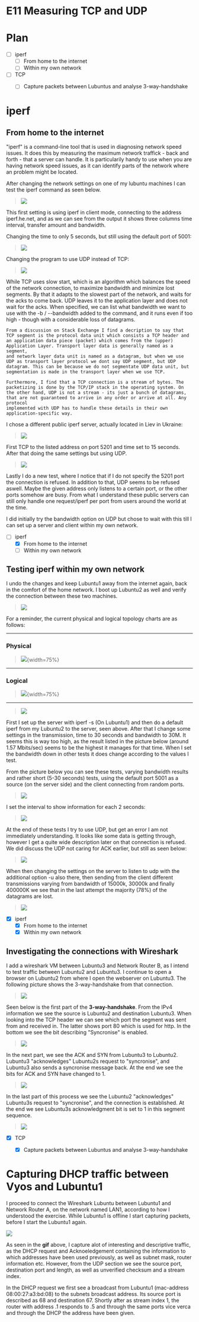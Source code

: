 # E11 Measuring TCP and UDP

# Plan

- [ ] iperf
	- [ ] From home to the internet
	- [ ] Within my own network

- [ ] TCP 
	- [ ] Capture packets between Lubuntus and analyse 3-way-handshake





# iperf

## From home to the internet

"iperf" is a command-line tool that is used in diagnosing network speed issues. It does this by measuring the maximum network traffick - back and forth - that a server can handle. It is particularily handy to use when you are having
network speed issues, as it can identify parts of the network where an problem might be located. 

After changing the network settings on one of my lubuntu machines I can test the iperf command as seen below.

>![](/documentation/E11/iperf1.png)

This first setting is using iperf in client mode, connecting to the address iperf.he.net,
and as we can see from the output it shows three columns time interval, transfer amount and bandwidth. 

Changing the time to only 5 seconds, but still using the default port of 5001:

>![](/documentation/E11/iperf4.png)

Changing the program to use UDP instead of TCP:

>![](/documentation/E11/iperf2.png)

While TCP uses slow start, which is an algorithm which balances the speed of the network connection, to maximize bandwidth and minimize lost segments. By that it adapts to the slowest part of the network, and waits for the acks to come back. UDP leaves it to the 
application layer and does not wait for the acks. When specified, we can list what bandwidth we want to use with the -b / --bandwidth added to the command, and it runs even if too high - though with a considerable loss of datagrams.

```
From a discussion on Stack Exchange I find a decription to say that TCP segment is the protocol data unit which consists a TCP header and an application data piece (packet) which comes from the (upper) Application Layer. Transport layer data is generally named as a segment, 
and network layer data unit is named as a datagram, but when we use UDP as transport layer protocol we dont say UDP segment, but UDP datagram. This can be because we do not segmentate UDP data unit, but segmentation is made in the transport layer when we use TCP. 

Furthermore, I find that a TCP connection is a stream of bytes. The packetizing is done by the TCP/IP stack in the operating system. On the other hand, UDP is not a stream - its just a bunch of datagrams, that are not guaranteed to arrive in any order or arrive at all. Any protocol
implemented with UDP has to handle these details in their own application-specific way.

```

I chose a different public iperf server, actually located in Liev in Ukraine:

>![](/documentation/E11/iperf5.png)

First TCP to the listed address on port 5201 and time set to 15 seconds. After that doing the same settings but using UDP.

>![](/documentation/E11/iperf5_1.png)

Lastly I do a new test, where I notice that if I do not specify the 5201 port the connection is refused. In addition to that, UDP seems to be refused aswell. Maybe the given address only listens to a certain port, or the other ports somehow are busy. 
From what I understand these public servers can still only handle one request/iperf per port from users around the world at the time. 

I did initially try the bandwidth option on UDP but chose to wait with this till I can set up a server and client within my own network. 

- [ ] iperf
	- [x] From home to the internet
	- [ ] Within my own network

## Testing iperf within my own network

I undo the changes and keep Lubuntu1 away from the internet again, back in the comfort of the home network. I boot up Lubuntu2 as well and verify the connection between these two machines. 

>![](/documentation/E11/ConnectionLub1and2.png)

For a reminder, the current physical and logical topology charts are as follows:

---
### Physical
>![](/documentation/E11/E11NetworkCharts-PhysicalTopology.png){width=75%}

---
### Logical
>![](/documentation/E11/E11NetworkCharts-LogicalTopology.png){width=75%}

---

>![](/documentation/E11/iperfLub1to2.png)

First I set up the server with iperf -s (On Lubuntu1) and then do a default iperf from my Lubuntu2 to the server, seen above. After that I change some settings in the transmission, time to 30 seconds and bandwidth to 30M. It seems this is way too high, as
the result listed in the picture below (around 1.57 Mbits/sec) seems to be the highest it manages for that time. When I set the bandwidth down in other tests it does change according to the values I test. 

From the picture below you can see these tests, varying bandwidth results and rather short (5-30 seconds) tests, using the default port 5001 as a source (on the server side) and the client connecting from random ports. 

>![](/documentation/E11/iperfLub1to2_2.png)

I set the interval to show information for each 2 seconds:

>![](/documentation/E11/iperfLub1to2_3.png)

At the end of these tests I try to use UDP, but get an error I am not immediately understanding. It looks like some data is getting through, however I get a quite wide description later on that connection is refused. We did discuss the UDP not caring for ACK earlier, but still as seen below:

>![](/documentation/E11/iperfLub1to2_4.png)

When then changing the settings on the server to listen to udp with the additional option -u also there, then sending from the client different transmissions varying from bandwidth of 15000k, 30000k and finally 400000K we see that in the last attempt the majority (78%) of the datagrams are lost. 

>![](/documentation/E11/iperfLub1to2_5.png)

- [x] iperf
	- [x] From home to the internet
	- [x] Within my own network

## Investigating the connections with Wireshark

I add a wireshark VM between Lubuntu3 and Network Router B, as I intend to test traffic between Lubuntu2 and Lubuntu3. I continue to open a browser on Lubuntu2 from where I open the webserver on Lubuntu3. The following picture shows the 3-way-handshake from that connection.

>![](/documentation/E11/3wayhandshaketcp.png)

Seen below is the first part of the **3-way-handshake**. From the IPv4 information we see the source is Lubuntu2 and destination Lubuntu3. 
When looking into the TCP header we can see which port the segment was sent from and received in. The latter shows port 80 which is used for http. 
In the bottom we see the bit describing "Syncronise" is enabled. 

>![](/documentation/E11/part1_handshake.png)

In the next part, we see the ACK and SYN from Lubuntu3 to Lubuntu2. Lubuntu3 "acknowledges" Lubuntu2s request to "syncronise", and Lubuntu3 also sends a syncronise message back. At the end we see the bits for ACK and SYN have changed to 1. 
>![](/documentation/E11/part2_handshake.png)

In the last part of this process we see the Lubuntu2 "acknowledges" Lubuntu3s request to "syncronise", and the connection is established. At the end we see Lubuntu3s acknowledgment bit is set to 1 in this segment sequence. 

>![](/documentation/E11/part3_handshake.png)

- [x] TCP 
	- [x] Capture packets between Lubuntus and analyse 3-way-handshake


# Capturing DHCP traffic between Vyos and Lubuntu1

I proceed to connect the Wireshark Lubuntu between Lubuntu1 and Network Router A, on the network named LAN1, according to how I understood the exercise. While Lubuntu1 is offline I start capturing packets, before I start the Lubuntu1 again. 

![](/documentation/E11/dhcp.gif)

As seen in the **gif** above, I capture alot of interesting and descriptive traffic, as the DHCP request and Acknoeledgement containing the information to which addresses have been used previously, as well as subnet mask,  router information etc. 
However, from the UDP section we see the source port, destination port and length, as well as unverified checksum and a stream index. 

In the DHCP request we first see a broadcast from Lubuntu1 (mac-address 08:00:27:a3:bd:08) to the subnets broadcast address. Its source port is described as 68 and destination 67.
Shortly after as stream index 1, the router with address .1 responds to .5 and through the same ports vice verca and through the DHCP the address have been given. 

